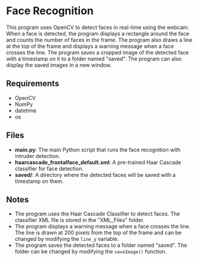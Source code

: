 # Face Recognition

This program uses OpenCV to detect faces in real-time using the webcam. When a face is detected, the program displays a rectangle around the face and counts the number of faces in the frame. The program also draws a line at the top of the frame and displays a warning message when a face crosses the line. The program saves a cropped image of the detected face with a timestamp on it to a folder named "saved". The program can also display the saved images in a new window.

## Requirements

- OpenCV
- NumPy
- datetime
- os

## Files

- **main.py**: The main Python script that runs the face recognition with intruder detection.
- **haarcascade_frontalface_default.xml**: A pre-trained Haar Cascade classifier for face detection.
- **saved/**: A directory where the detected faces will be saved with a timestamp on them.

## Notes

- The program uses the Haar Cascade Classifier to detect faces. The classifier XML file is stored in the "XML_Files" folder.
- The program displays a warning message when a face crosses the line. The line is drawn at 200 pixels from the top of the frame and can be changed by modifying the `line_y` variable.
- The program saves the detected faces to a folder named "saved". The folder can be changed by modifying the `saveImage()` function.
